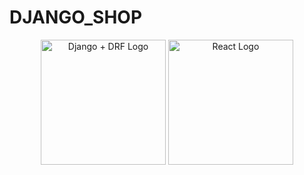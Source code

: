 # **DJANGO_SHOP**
<p align="center">
  <img src="https://miro.medium.com/v2/resize:fit:720/1*LYmZa7C58I9fk_SX3yCQkg.png" alt="Django + DRF Logo" height="200" />
  <img src="https://res.cloudinary.com/practicaldev/image/fetch/s--G5AWXQ2H--/c_limit%2Cf_auto%2Cfl_progressive%2Cq_auto%2Cw_800/https://dev-to-uploads.s3.amazonaws.com/i/v4y43jjfj7u5r8to8qdu.png" alt="React Logo" height="200" />
</p>


